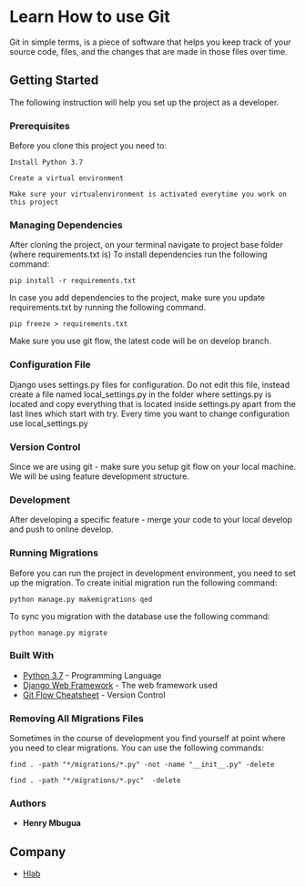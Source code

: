 # Learn How to use Git
Git in simple terms, is a piece of software that helps you keep track of your source code, files, and the changes that are made in those files over time. 
## Getting Started
The following instruction will help you set up the project as a developer.
### Prerequisites
Before you clone this project you need to:
```
Install Python 3.7 
```
```
Create a virtual environment
```
```
Make sure your virtualenvironment is activated everytime you work on this project
```
### Managing Dependencies
After cloning the project, on your terminal navigate to project base folder (where requirements.txt is)
To install dependencies run the following command:
```
pip install -r requirements.txt
```
In case you add dependencies to the project, make sure you update requirements.txt by 
running the following command.
```
pip freeze > requirements.txt
```
Make sure you use git flow, the latest code will be on develop branch.
### Configuration File
Django uses settings.py files for configuration. Do not edit this file, instead create 
a file named local_settings.py in the folder where settings.py is located and copy 
everything that is located inside settings.py apart from the last lines which start
with try. 
Every time you want to change configuration use local_settings.py
### Version Control
Since we are using git - make sure you setup git flow on your local machine. We will be 
using feature development structure. 
### Development
After developing a specific feature - merge your code to your local develop and push to online develop.
### Running Migrations
Before you can run the project in development environment, you need to set up the 
migration. To create initial migration run the following command:
```
python manage.py makemigrations qed
```
To sync you migration with the database use the following command:
```
python manage.py migrate
```
### Built With
* [Python 3.7](https://www.python.org/downloads/release/python-370/) - Programming Language
* [Django Web Framework](https://www.djangoproject.com/) - The web framework used
* [Git Flow Cheatsheet](https://danielkummer.github.io/git-flow-cheatsheet/) - Version Control
### Removing All Migrations Files
Sometimes in the course of development you find yourself at point where you need to clear
migrations. You can use the following commands:
```
find . -path "*/migrations/*.py" -not -name "__init__.py" -delete
```
```
find . -path "*/migrations/*.pyc"  -delete
```
### Authors
* **Henry Mbugua**
## Company
* [Hlab](http://blog.hlab.tech)